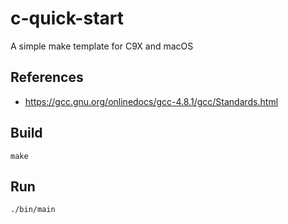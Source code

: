 # c-quick-start
A simple make template for C9X and macOS

## References
- <https://gcc.gnu.org/onlinedocs/gcc-4.8.1/gcc/Standards.html>

## Build
```console
make
```

## Run
```
./bin/main
```